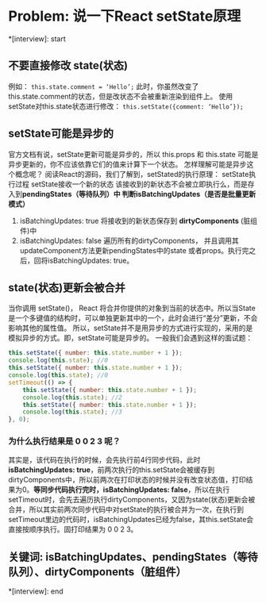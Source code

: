 # Problem: 说一下React setState原理

*[interview]: start

## 不要直接修改 state(状态)
例如：
`this.state.comment = ‘Hello’;`
此时，你虽然改变了this.state.comment的状态，但是改状态不会被重新渲染到组件上。
使用setState对this.state状态进行修改：
`this.setState({comment: ‘Hello’});`

## setState可能是异步的
官方文档有说，setState更新可能是异步的，所以 this.props 和 this.state 可能是异步更新的，你不应该依靠它们的值来计算下一个状态。
怎样理解可能是异步这个概念呢？
阅读React的源码，我们了解到，setStated的执行原理：
setState执行过程
setState接收一个新的状态
该接收到的新状态不会被立即执行么，而是存入到**pendingStates（等待队列）**中
判断**isBatchingUpdates（是否是批量更新模式）**
1. isBatchingUpdates: true 将接收到的新状态保存到 **dirtyComponents** (脏组件)中
2. isBatchingUpdates: false 遍历所有的dirtyComponents， 并且调用其 updateComponent方法更新pendingStates中的state 或者props。执行完之后，回将isBatchingUpdates: true。

## state(状态)更新会被合并
当你调用 setState()， React 将合并你提供的对象到当前的状态中。所以当State是一个多键值的结构时，可以单独更新其中的一个，此时会进行“差分”更新，不会影响其他的属性值。
所以，setState并不是用异步的方式进行实现的，采用的是模拟异步的方式。即，setState可能是异步的。
一般我们会遇到这样的面试题：
```js
this.setState({ number: this.state.number + 1 });
console.log(this.state); //0
this.setState({ number: this.state.number + 1 });
console.log(this.state); //0
setTimeout(() => {
    this.setState({ number: this.state.number + 1 });
    console.log(this.state); //2
    this.setState({ number: this.state.number + 1 });
    console.log(this.state); //3
}, 0);
```
### 为什么执行结果是 0 0 2 3 呢？
其实是，该代码在执行的时候，会先执行前4行同步代码，此时**isBatchingUpdates: true**，前两次执行的this.setState会被缓存到dirtyComponents中，所以前两次在打印状态的时候并没有改变状态值，打印结果为0。**等同步代码执行完时，isBatchingUpdates: false**，所以在执行setTimeout时，会先去遍历执行dirtyComponents，又因为state(状态)更新会被合并，所以其实前两次同步代码中对setState的执行被合并为一次，在执行到setTimeout里边的代码时，isBatchingUpdates已经为false，其this.setState会直接按顺序执行。固打印结果为 0 0 2 3。

## 关键词: isBatchingUpdates、pendingStates（等待队列）、dirtyComponents（脏组件）
*[interview]: end
